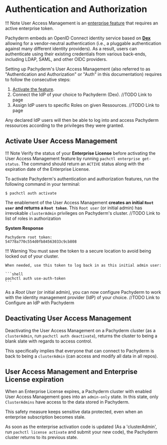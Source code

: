 # Authentication and Authorization

!!! Note
    User Access Management is an [enterprise feature](https://docs.pachyderm.com/latest/enterprise/) that requires
    an active enterprise token.

Pachyderm embeds an OpenID Connect identity service based on [**Dex**](https://dexidp.io/docs/) allowing for a vendor-neutral authentication (i.e., a pluggable authentication against many different identity providers). As a result, users can authenticate using their existing credentials from various back-ends, including LDAP, SAML, and other OIDC providers. 

Setting up Pachyderm's User Access Management (also referred to as "Authentication and Authorization" or "Auth" in this documentation) requires to follow the consecutive steps:
1. [Activate the feature](#activate-user-access-management).
1. Connect the IdP of your choice to Pachyderm (Dex). //TODO Link to page
1. Assign IdP users to specific Roles on given Ressources. //TODO Link to page

Any declared IdP users will then be able to log into and access Pachyderm ressources according to the privileges they were granted.


## Activate User Access Management
!!! Note
    Verify the status of your **Enterprise License** before activating the User Access Management feature
    by running `pachctl enterprise get-status`. The command should return an `ACTIVE`
    status along with the expiration date of the Enterprise License.   

To activate Pachyderm's authentication and authorization features,
run the following command in your terminal:

```shell
$ pachctl auth activate 
```
The enablement of the User Access Management **creates
an initial `Root user` and returns a `Root token`**.
This `Root user` (or initial admin) has irrevokable `clusterAdmin` privileges on
Pachyderm's cluster. //TODO Link to list of roles in authorization

**System Response**
```
Pachyderm root token:
54778a770c554d0fb84563033c9cb808
```
!!! Warning 
    You must save the token to a secure location
    to avoid being locked out of your cluster.
    
    When needed, use this token to log back in as this initial admin user:

    ```shell
    pachctl auth use-auth-token
    ```

As a *Root User* (or initial admin), 
you can now configure Pachyderm to work with
the identity management provider (IdP) of your choice.
//TODO Link to Configure an IdP with Pachyderm

## Deactivating User Access Management
Deactivating the User Access Management on a Pachyderm cluster
(as a `clusterAdmin`, run `pachctl auth deactivate`), 
returns the cluster to being a blank slate with regards to
access control.

This specifically implies that everyone that can connect
to Pachyderm is back to being a `clusterAdmin` (can access and modify all data in all repos).


## User Access Management and Enterprise License expiration
When an Enterprise License expires, a
Pachyderm cluster with enabled User Access Management goes into an
`admin-only` state. In this state, only `ClusterAdmins` have
access to the data stored in Pachyderm.

This safety measure keeps sensitive data protected, even when
an enterprise subscription becomes stale. 

As soon as the enterprise
activation code is updated (As a 'clusterAdmin', run `pachctl license activate` and submit your new code), the
Pachyderm cluster returns to its previous state.




